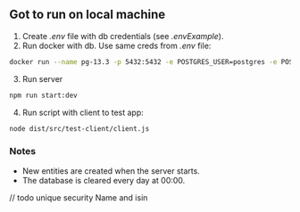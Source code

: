 ## Got to run on local machine
1. Create *.env* file with db credentials (see *.envExample*).
2. Run docker with db. Use same creds from *.env* file:  
```sh
docker run --name pg-13.3 -p 5432:5432 -e POSTGRES_USER=postgres -e POSTGRES_PASSWORD=postgres -e POSTGRES_DB=tradeDb -d postgres:13.3
```
3. Run server
```sh
npm run start:dev
```
4. Run script with client to test app:
```sh
node dist/src/test-client/client.js
```  


### Notes
- New entities are created when the server starts.  
- The database is cleared every day at 00:00.  


// todo
unique security Name and isin